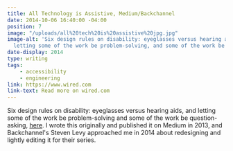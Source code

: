 ```yaml
---
title: All Technology is Assistive, Medium/Backchannel
date: 2014-10-06 16:40:00 -04:00
position: 7
image: "/uploads/all%20tech%20is%20assistive%20jpg.jpg"
image-alt: 'Six design rules on disability: eyeglasses versus hearing aids, and
  letting some of the work be problem-solving, and some of the work be question-asking.'
date-display: 2014
type: writing
tags: 
    - accessibility
    - engineering
link: https://www.wired.com
link-text: Read more on wired.com
---
```


Six design rules on disability: eyeglasses versus hearing aids, and letting some of the work be problem-solving and some of the work be question-asking, [here](https://backchannel.com/all-technology-is-assistive-ac9f7183c8cd). I wrote this originally and published it on Medium in 2013, and Backchannel's Steven Levy approached me in 2014 about redesigning and lightly editing it for their series. 
